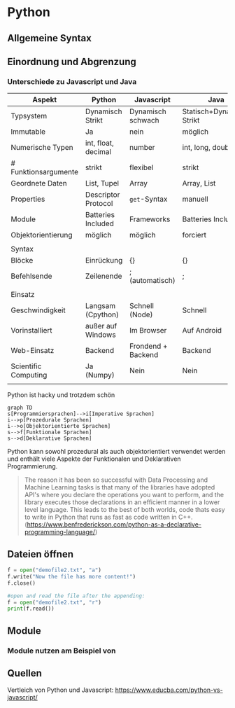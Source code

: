 # Python

## Allgemeine Syntax
## Einordnung und Abgrenzung

### Unterschiede zu Javascript und Java 


| Aspekt               | Python              | Javascript         | Java                      |
| -------------------- | ------------------- | ------------------ | ------------------------- |
| Typsystem            | Dynamisch Strikt    | Dynamisch schwach  | Statisch+Dynamisch Strikt |
| Immutable            | Ja                  | nein               | möglich                   |
| Numerische Typen     | int, float, decimal | number             | int, long, double ...     |
| # Funktionsargumente | strikt              | flexibel           | strikt                    |
| Geordnete Daten      | List, Tupel         | Array              | Array, List               |
| Properties           | Descriptor Protocol | `get`-Syntax       | manuell                   |
| Module               | Batteries Included  | Frameworks         | Batteries Included        |
| Objektorientierung   | möglich             | möglich            | forciert                  |
|                      |                     |                    |                           |
| Syntax               |                     |                    |                           |
| Blöcke               | Einrückung          | {}                 | {}                        |
| Befehlsende          | Zeilenende          | ; (automatisch)    | ;                         |
|                      |                     |                    |                           |
| Einsatz              |                     |                    |                           |
| Geschwindigkeit      | Langsam (Cpython)   | Schnell (Node)     | Schnell                   |
| Vorinstalliert       | außer auf Windows   | Im Browser         | Auf Android               |
| Web-Einsatz          | Backend             | Frondend + Backend | Backend                   |
| Scientific Computing | Ja (Numpy)          | Nein               | Nein                      |
|                      |                     |                    |                           |


Python ist hacky und trotzdem schön

```mermaid
graph TD
s[Programmiersprachen]-->i[Imperative Sprachen]
i-->p[Prozedurale Sprachen]
i-->o[Objektorientierte Sprachen]
s-->f[Funktionale Sprachen]
s-->d[Deklarative Sprachen]
```
Python kann sowohl prozedural als auch objektorientiert verwendet werden und enthält viele Aspekte der Funktionalen und Deklarativen Programmierung. 

> The reason it has been so successful with Data Processing and Machine Learning tasks is that many of the libraries have adopted API's where you declare the operations you want to perform, and the library executes those declarations in an efficient manner in a lower level language. This leads to the best of both worlds, code thats easy to write in Python that runs as fast as code written in C++.
> (https://www.benfrederickson.com/python-as-a-declarative-programming-language/)

## Dateien öffnen
```python
f = open("demofile2.txt", "a")
f.write("Now the file has more content!")
f.close()

#open and read the file after the appending:
f = open("demofile2.txt", "r")
print(f.read())
```
## Module
### Module nutzen am Beispiel von 


## Quellen
Vertleich von Python und Javascript: https://www.educba.com/python-vs-javascript/
